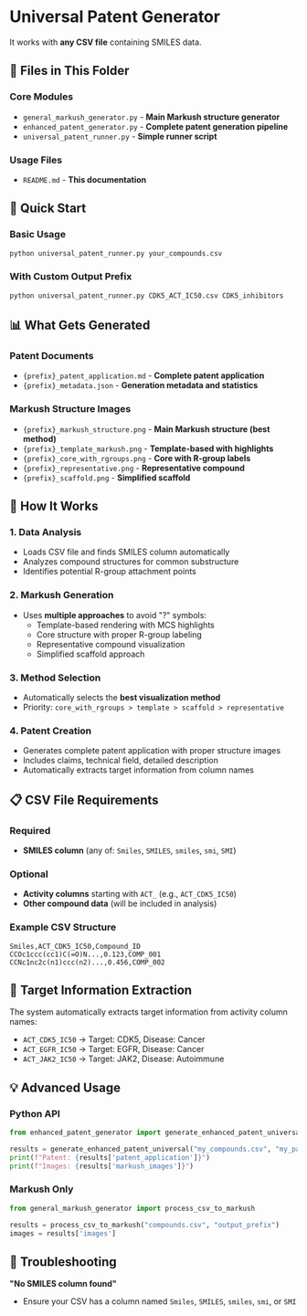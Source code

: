 # Universal Patent Generator

It works with **any CSV file** containing SMILES data.

## 📁 **Files in This Folder**

### Core Modules
- `general_markush_generator.py` - **Main Markush structure generator**
- `enhanced_patent_generator.py` - **Complete patent generation pipeline**
- `universal_patent_runner.py` - **Simple runner script**

### Usage Files
- `README.md` - **This documentation**

## 🚀 **Quick Start**

### Basic Usage
```bash
python universal_patent_runner.py your_compounds.csv
```

### With Custom Output Prefix
```bash
python universal_patent_runner.py CDK5_ACT_IC50.csv CDK5_inhibitors
```

## 📊 **What Gets Generated**

### Patent Documents
- `{prefix}_patent_application.md` - **Complete patent application**
- `{prefix}_metadata.json` - **Generation metadata and statistics**

### Markush Structure Images
- `{prefix}_markush_structure.png` - **Main Markush structure (best method)**
- `{prefix}_template_markush.png` - **Template-based with highlights**
- `{prefix}_core_with_rgroups.png` - **Core with R-group labels**
- `{prefix}_representative.png` - **Representative compound**
- `{prefix}_scaffold.png` - **Simplified scaffold**

## 🔧 **How It Works**

### 1. **Data Analysis**
- Loads CSV file and finds SMILES column automatically
- Analyzes compound structures for common substructure
- Identifies potential R-group attachment points

### 2. **Markush Generation**
- Uses **multiple approaches** to avoid "?" symbols:
  - Template-based rendering with MCS highlights
  - Core structure with proper R-group labeling
  - Representative compound visualization
  - Simplified scaffold approach

### 3. **Method Selection**
- Automatically selects the **best visualization method**
- Priority: `core_with_rgroups > template > scaffold > representative`

### 4. **Patent Creation**
- Generates complete patent application with proper structure images
- Includes claims, technical field, detailed description
- Automatically extracts target information from column names

## 📋 **CSV File Requirements**

### Required
- **SMILES column** (any of: `Smiles`, `SMILES`, `smiles`, `smi`, `SMI`)

### Optional  
- **Activity columns** starting with `ACT_` (e.g., `ACT_CDK5_IC50`)
- **Other compound data** (will be included in analysis)

### Example CSV Structure
```csv
Smiles,ACT_CDK5_IC50,Compound_ID
CCOc1ccc(cc1)C(=O)N...,0.123,COMP_001
CCNc1nc2c(n1)ccc(n2)...,0.456,COMP_002
```

## 🎯 **Target Information Extraction**

The system automatically extracts target information from activity column names:

- `ACT_CDK5_IC50` → Target: CDK5, Disease: Cancer
- `ACT_EGFR_IC50` → Target: EGFR, Disease: Cancer  
- `ACT_JAK2_IC50` → Target: JAK2, Disease: Autoimmune

## 💡 **Advanced Usage**

### Python API
```python
from enhanced_patent_generator import generate_enhanced_patent_universal

results = generate_enhanced_patent_universal("my_compounds.csv", "my_patent")
print(f"Patent: {results['patent_application']}")
print(f"Images: {results['markush_images']}")
```

### Markush Only
```python
from general_markush_generator import process_csv_to_markush

results = process_csv_to_markush("compounds.csv", "output_prefix")
images = results['images']
```

## 🔧 **Troubleshooting**

**"No SMILES column found"**
- Ensure your CSV has a column named `Smiles`, `SMILES`, `smiles`, `smi`, or `SMI`




